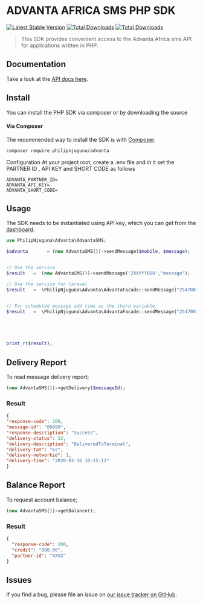 # ADVANTA AFRICA SMS PHP SDK

[![Latest Stable Version](https://img.shields.io/packagist/v/philipnjuguna/advanta)](https://packagist.org/packages/philipnjuguna/advanta)
<a href="https://packagist.org/packages/philipnjuguna/advanta"><img src="https://img.shields.io/github/issues/philipnjuguna66/advanta" alt="Total Downloads"></a>
<a href="https://packagist.org/packages/philipnjuguna/advanta"><img src="https://img.shields.io/packagist/dt/philipnjuguna/advanta?color=green" alt="Total Downloads"></a>

> This SDK provides convenient access to the Advanta Africa sms API for applications written in PHP.

## Documentation
Take a look at the [API docs here](https://www.advantasms.com/bulksms-api).

## Install

You can install the PHP SDK via composer or by downloading the source

#### Via Composer

The recommended way to install the SDK is with [Composer](http://getcomposer.org/).

```bash
composer require philipnjuguna/advanta
```

Configuration
At your project root, create a .env file and in it set the PARTNER ID , API KEY and SHORT CODE as follows
```.dotenv
ADVANTA_PARTNER_ID=
ADVANTA_API_KEY=
ADVANTA_SHORT_CODE=
```

## Usage

The SDK needs to be instantiated using API key, which you can get from the [dashboard](https://www.advantasms.com/bulksms-api).

```php
use PhilipNjuguna\Advanta\AdvantaSMS;

$advanta       = (new AdvantaSMS())->sendMessage($mobile, $message);


// Use the service
$result   =  (new AdvantaSMS())->sendMessage('2XXYYYOOO',"message");

// Use the service for laravel
$result   =  \PhilipNjuguna\Advanta\AdvantaFacade::sendMessage("254700123456","message");


// For scheduled message add time as the third variable
$result   =  \PhilipNjuguna\Advanta\AdvantaFacade::sendMessage("254700123456","message", \Carbon\Carbon::now()->addRealMinutes(10));





print_r($result);
```

## Delivery Report

To read message delivery report;
```php
(new AdvantaSMS())->getDelivery($messageId);
```
### Result
```json
{
"response-code": 200,
"message-id": "89999",
"response-description": "Success",
"delivery-status": 32,
"delivery-description": "DeliveredToTerminal",
"delivery-tat": "6s",
"delivery-networkid": 1,
"delivery-time": "2020-02-16 10:15:13"
}
```
## Balance Report

To request account balance;
```php
(new AdvantaSMS())->getBalance();
```
### Result
```json
{
  "response-code": 200,
  "credit": "800.00",
  "partner-id": "XXXX"
}
```

## Issues

If you find a bug, please file an issue on [our issue tracker on GitHub](https://github.com/philipnjuguna66/advnata/issues).
